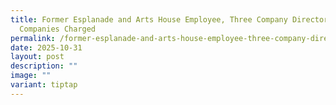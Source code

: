 ```yaml
---
title: Former Esplanade and Arts House Employee, Three Company Directors and Two
  Companies Charged
permalink: /former-esplanade-and-arts-house-employee-three-company-directors-and-two-companies-charged/
date: 2025-10-31
layout: post
description: ""
image: ""
variant: tiptap
---
```

